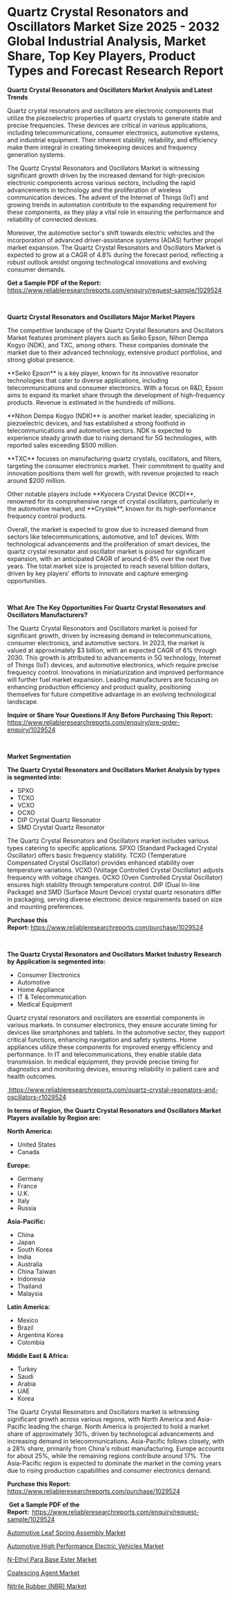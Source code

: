 <p><h1>Quartz Crystal Resonators and Oscillators Market Size 2025 - 2032 Global Industrial Analysis, Market Share, Top Key Players, Product Types and Forecast Research Report</h1></p><p><strong>Quartz Crystal Resonators and Oscillators Market Analysis and Latest Trends</strong></p>
<p><p>Quartz crystal resonators and oscillators are electronic components that utilize the piezoelectric properties of quartz crystals to generate stable and precise frequencies. These devices are critical in various applications, including telecommunications, consumer electronics, automotive systems, and industrial equipment. Their inherent stability, reliability, and efficiency make them integral in creating timekeeping devices and frequency generation systems.</p><p>The Quartz Crystal Resonators and Oscillators Market is witnessing significant growth driven by the increased demand for high-precision electronic components across various sectors, including the rapid advancements in technology and the proliferation of wireless communication devices. The advent of the Internet of Things (IoT) and growing trends in automation contribute to the expanding requirement for these components, as they play a vital role in ensuring the performance and reliability of connected devices.</p><p>Moreover, the automotive sector's shift towards electric vehicles and the incorporation of advanced driver-assistance systems (ADAS) further propel market expansion. The Quartz Crystal Resonators and Oscillators Market is expected to grow at a CAGR of 4.8% during the forecast period, reflecting a robust outlook amidst ongoing technological innovations and evolving consumer demands.</p></p>
<p><strong>Get a Sample PDF of the Report:&nbsp;</strong> <a href="https://www.reliableresearchreports.com/enquiry/request-sample/1029524?utm_campaign=10&utm_medium=2&utm_source=Github&utm_content=ia&utm_term=21032025&utm_id=quartz-crystal-resonators-and-oscillators">https://www.reliableresearchreports.com/enquiry/request-sample/1029524</a></p>
<p>&nbsp;</p>
<p><strong>Quartz Crystal Resonators and Oscillators Major Market Players</strong></p>
<p><p>The competitive landscape of the Quartz Crystal Resonators and Oscillators Market features prominent players such as Seiko Epson, Nihon Dempa Kogyo (NDK), and TXC, among others. These companies dominate the market due to their advanced technology, extensive product portfolios, and strong global presence.</p><p>**Seiko Epson** is a key player, known for its innovative resonator technologies that cater to diverse applications, including telecommunications and consumer electronics. With a focus on R&D, Epson aims to expand its market share through the development of high-frequency products. Revenue is estimated in the hundreds of millions.</p><p>**Nihon Dempa Kogyo (NDK)** is another market leader, specializing in piezoelectric devices, and has established a strong foothold in telecommunications and automotive sectors. NDK is expected to experience steady growth due to rising demand for 5G technologies, with reported sales exceeding $500 million.</p><p>**TXC** focuses on manufacturing quartz crystals, oscillators, and filters, targeting the consumer electronics market. Their commitment to quality and innovation positions them well for growth, with revenue projected to reach around $200 million.</p><p>Other notable players include **Kyocera Crystal Device (KCD)**, renowned for its comprehensive range of crystal oscillators, particularly in the automotive market, and **Crystek**, known for its high-performance frequency control products.</p><p>Overall, the market is expected to grow due to increased demand from sectors like telecommunications, automotive, and IoT devices. With technological advancements and the proliferation of smart devices, the quartz crystal resonator and oscillator market is poised for significant expansion, with an anticipated CAGR of around 6-8% over the next five years. The total market size is projected to reach several billion dollars, driven by key players' efforts to innovate and capture emerging opportunities.</p></p>
<p>&nbsp;</p>
<p><strong>What Are The Key Opportunities For Quartz Crystal Resonators and Oscillators Manufacturers?</strong></p>
<p><p>The Quartz Crystal Resonators and Oscillators market is poised for significant growth, driven by increasing demand in telecommunications, consumer electronics, and automotive sectors. In 2023, the market is valued at approximately $3 billion, with an expected CAGR of 6% through 2030. This growth is attributed to advancements in 5G technology, Internet of Things (IoT) devices, and automotive electronics, which require precise frequency control. Innovations in miniaturization and improved performance will further fuel market expansion. Leading manufacturers are focusing on enhancing production efficiency and product quality, positioning themselves for future competitive advantage in an evolving technological landscape.</p></p>
<p><strong>Inquire or Share Your Questions If Any Before Purchasing This Report:</strong> <a href="https://www.reliableresearchreports.com/enquiry/pre-order-enquiry/1029524?utm_campaign=10&utm_medium=2&utm_source=Github&utm_content=ia&utm_term=21032025&utm_id=quartz-crystal-resonators-and-oscillators">https://www.reliableresearchreports.com/enquiry/pre-order-enquiry/1029524</a></p>
<p>&nbsp;</p>
<p><strong>Market Segmentation</strong></p>
<p><strong>The Quartz Crystal Resonators and Oscillators Market Analysis by types is segmented into:</strong></p>
<p><ul><li>SPXO</li><li>TCXO</li><li>VCXO</li><li>OCXO</li><li>DIP Crystal Quartz Resonator</li><li>SMD Crystal Quartz Resonator</li></ul></p>
<p><p>The Quartz Crystal Resonators and Oscillators market includes various types catering to specific applications. SPXO (Standard Packaged Crystal Oscillator) offers basic frequency stability. TCXO (Temperature Compensated Crystal Oscillator) provides enhanced stability over temperature variations. VCXO (Voltage Controlled Crystal Oscillator) adjusts frequency with voltage changes. OCXO (Oven Controlled Crystal Oscillator) ensures high stability through temperature control. DIP (Dual In-line Package) and SMD (Surface Mount Device) crystal quartz resonators differ in packaging, serving diverse electronic device requirements based on size and mounting preferences.</p></p>
<p><strong>Purchase this Report:&nbsp;</strong><a href="https://www.reliableresearchreports.com/purchase/1029524?utm_campaign=10&utm_medium=2&utm_source=Github&utm_content=ia&utm_term=21032025&utm_id=quartz-crystal-resonators-and-oscillators">https://www.reliableresearchreports.com/purchase/1029524</a></p>
<p>&nbsp;</p>
<p><strong>The Quartz Crystal Resonators and Oscillators Market Industry Research by Application is segmented into:</strong></p>
<p><ul><li>Consumer Electronics</li><li>Automotive</li><li>Home Appliance</li><li>IT & Telecommunication</li><li>Medical Equipment</li></ul></p>
<p><p>Quartz crystal resonators and oscillators are essential components in various markets. In consumer electronics, they ensure accurate timing for devices like smartphones and tablets. In the automotive sector, they support critical functions, enhancing navigation and safety systems. Home appliances utilize these components for improved energy efficiency and performance. In IT and telecommunications, they enable stable data transmission. In medical equipment, they provide precise timing for diagnostics and monitoring devices, ensuring reliability in patient care and health outcomes.</p></p>
<p><a href="https://www.reliableresearchreports.com/quartz-crystal-resonators-and-oscillators-r1029524?utm_campaign=10&utm_medium=2&utm_source=Github&utm_content=ia&utm_term=21032025&utm_id=quartz-crystal-resonators-and-oscillators">&nbsp;https://www.reliableresearchreports.com/quartz-crystal-resonators-and-oscillators-r1029524</a></p>
<p><strong>In terms of Region, the Quartz Crystal Resonators and Oscillators Market Players available by Region are:</strong></p>
<p>
    <p> <strong> North America: </strong>
        <ul>
            <li>United States</li>
            <li>Canada</li>
        </ul>
        </p> 
    <p> <strong> Europe: </strong>
        <ul>
            <li>Germany</li>
            <li>France</li>
            <li>U.K.</li>
            <li>Italy</li>
            <li>Russia</li>
        </ul>
        </p> 
    <p> <strong> Asia-Pacific: </strong>
        <ul>
            <li>China</li>
            <li>Japan</li>
            <li>South Korea</li>
            <li>India</li>
            <li>Australia</li>
            <li>China Taiwan</li>
            <li>Indonesia</li>
            <li>Thailand</li>
            <li>Malaysia</li>
        </ul>
        </p> 
    <p> <strong> Latin America: </strong>
        <ul>
            <li>Mexico</li>
            <li>Brazil</li>
            <li>Argentina Korea</li>
            <li>Colombia</li>
        </ul>
        </p> 
    <p> <strong> Middle East & Africa: </strong>
        <ul>
            <li>Turkey</li>
            <li>Saudi</li>
            <li>Arabia</li>
            <li>UAE</li>
            <li>Korea</li>
        </ul>
    </p>
    </p>
<p><p>The Quartz Crystal Resonators and Oscillators market is witnessing significant growth across various regions, with North America and Asia-Pacific leading the charge. North America is projected to hold a market share of approximately 30%, driven by technological advancements and increasing demand in telecommunications. Asia-Pacific follows closely, with a 28% share, primarily from China's robust manufacturing. Europe accounts for about 25%, while the remaining regions contribute around 17%. The Asia-Pacific region is expected to dominate the market in the coming years due to rising production capabilities and consumer electronics demand.</p></p>
<p><strong>Purchase this Report: </strong><a href="https://www.reliableresearchreports.com/purchase/1029524?utm_campaign=10&utm_medium=2&utm_source=Github&utm_content=ia&utm_term=21032025&utm_id=quartz-crystal-resonators-and-oscillators">https://www.reliableresearchreports.com/purchase/1029524</a></p>
<p>&nbsp;<strong>Get a Sample PDF of the Report:&nbsp;&nbsp;</strong><a href="https://www.reliableresearchreports.com/enquiry/request-sample/1029524?utm_campaign=10&utm_medium=2&utm_source=Github&utm_content=ia&utm_term=21032025&utm_id=quartz-crystal-resonators-and-oscillators">https://www.reliableresearchreports.com/enquiry/request-sample/1029524</a></p>
<p><strong></strong></p>
<p><p><a href="https://github.com/ikokwuihepa/Market-Research-Report-List-1/blob/main/automotive-leaf-spring-assembly-market.md?utm_campaign=10&utm_medium=2&utm_source=Github&utm_content=ia&utm_term=21032025&utm_id=quartz-crystal-resonators-and-oscillators">Automotive Leaf Spring Assembly Market</a></p><p><a href="https://github.com/bibzmuiko/Market-Research-Report-List-1/blob/main/automotive-high-performance-electric-vehicles-market.md?utm_campaign=10&utm_medium=2&utm_source=Github&utm_content=ia&utm_term=21032025&utm_id=quartz-crystal-resonators-and-oscillators">Automotive High Performance Electric Vehicles Market</a></p><p><a href="https://github.com/borsiflorsfa/Market-Research-Report-List-1/blob/main/n-ethyl-para-base-ester-market.md?utm_campaign=10&utm_medium=2&utm_source=Github&utm_content=ia&utm_term=21032025&utm_id=quartz-crystal-resonators-and-oscillators">N-Ethyl Para Base Ester Market</a></p><p><a href="https://github.com/linnuripat/Market-Research-Report-List-1/blob/main/coalescing-agent-market.md?utm_campaign=10&utm_medium=2&utm_source=Github&utm_content=ia&utm_term=21032025&utm_id=quartz-crystal-resonators-and-oscillators">Coalescing Agent Market</a></p><p><a href="https://github.com/larotnanonhx/Market-Research-Report-List-1/blob/main/nitrile-rubber-nbr-market.md?utm_campaign=10&utm_medium=2&utm_source=Github&utm_content=ia&utm_term=21032025&utm_id=quartz-crystal-resonators-and-oscillators">Nitrile Rubber (NBR) Market</a></p></p>